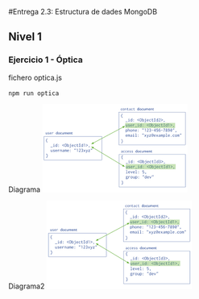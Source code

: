 #Entrega 2.3: Estructura de dades MongoDB
## Nivel 1
### Ejercicio 1 - Óptica
fichero optica.js
```
npm run optica
```
Diagrama
![Diagrama](https://github.com/qfluis/ITAcademy_node_S2_mongoDB-estructura-/blob/main/ejemplo.png)

Diagrama2
![Diagrama](/ejemplo.png)